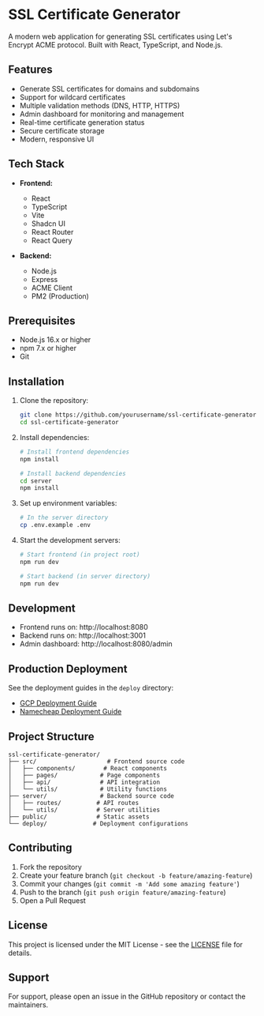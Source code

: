 # SSL Certificate Generator

A modern web application for generating SSL certificates using Let's Encrypt ACME protocol. Built with React, TypeScript, and Node.js.

## Features

- Generate SSL certificates for domains and subdomains
- Support for wildcard certificates
- Multiple validation methods (DNS, HTTP, HTTPS)
- Admin dashboard for monitoring and management
- Real-time certificate generation status
- Secure certificate storage
- Modern, responsive UI

## Tech Stack

- **Frontend:**
  - React
  - TypeScript
  - Vite
  - Shadcn UI
  - React Router
  - React Query

- **Backend:**
  - Node.js
  - Express
  - ACME Client
  - PM2 (Production)

## Prerequisites

- Node.js 16.x or higher
- npm 7.x or higher
- Git

## Installation

1. Clone the repository:
   ```bash
   git clone https://github.com/yourusername/ssl-certificate-generator.git
   cd ssl-certificate-generator
   ```

2. Install dependencies:
   ```bash
   # Install frontend dependencies
   npm install

   # Install backend dependencies
   cd server
   npm install
   ```

3. Set up environment variables:
   ```bash
   # In the server directory
   cp .env.example .env
   ```

4. Start the development servers:
   ```bash
   # Start frontend (in project root)
   npm run dev

   # Start backend (in server directory)
   npm run dev
   ```

## Development

- Frontend runs on: http://localhost:8080
- Backend runs on: http://localhost:3001
- Admin dashboard: http://localhost:8080/admin

## Production Deployment

See the deployment guides in the `deploy` directory:
- [GCP Deployment Guide](deploy/gcp/README.md)
- [Namecheap Deployment Guide](deploy/namecheap/README.md)

## Project Structure

```
ssl-certificate-generator/
├── src/                    # Frontend source code
│   ├── components/        # React components
│   ├── pages/            # Page components
│   ├── api/              # API integration
│   └── utils/            # Utility functions
├── server/               # Backend source code
│   ├── routes/          # API routes
│   └── utils/           # Server utilities
├── public/              # Static assets
└── deploy/             # Deployment configurations
```

## Contributing

1. Fork the repository
2. Create your feature branch (`git checkout -b feature/amazing-feature`)
3. Commit your changes (`git commit -m 'Add some amazing feature'`)
4. Push to the branch (`git push origin feature/amazing-feature`)
5. Open a Pull Request

## License

This project is licensed under the MIT License - see the [LICENSE](LICENSE) file for details.

## Support

For support, please open an issue in the GitHub repository or contact the maintainers.
